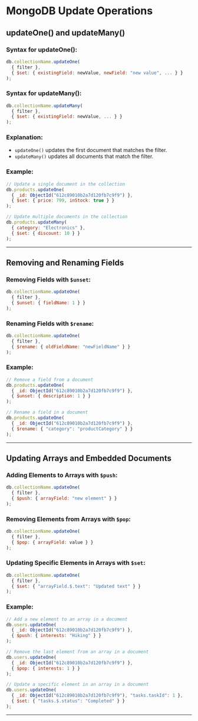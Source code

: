 

# MongoDB Update Operations

## updateOne() and updateMany()

### Syntax for updateOne():
```javascript
db.collectionName.updateOne(
  { filter },
  { $set: { existingField: newValue, newField: "new value", ... } }
);
```

### Syntax for updateMany():
```javascript
db.collectionName.updateMany(
  { filter },
  { $set: { existingField: newValue, ... } }
);
```

### Explanation:
- `updateOne()` updates the first document that matches the filter.
- `updateMany()` updates all documents that match the filter.

### Example:
```javascript
// Update a single document in the collection
db.products.updateOne(
  { _id: ObjectId("612c89010b2a7d120fb7c9f9") },
  { $set: { price: 799, inStock: true } }
);

// Update multiple documents in the collection
db.products.updateMany(
  { category: "Electronics" },
  { $set: { discount: 10 } }
);
```

---

## Removing and Renaming Fields

### Removing Fields with `$unset`:
```javascript
db.collectionName.updateOne(
  { filter },
  { $unset: { fieldName: 1 } }
);
```

### Renaming Fields with `$rename`:
```javascript
db.collectionName.updateOne(
  { filter },
  { $rename: { oldFieldName: "newFieldName" } }
);
```

### Example:
```javascript
// Remove a field from a document
db.products.updateOne(
  { _id: ObjectId("612c89010b2a7d120fb7c9f9") },
  { $unset: { description: 1 } }
);

// Rename a field in a document
db.products.updateOne(
  { _id: ObjectId("612c89010b2a7d120fb7c9f9") },
  { $rename: { "category": "productCategory" } }
);
```

---

## Updating Arrays and Embedded Documents

### Adding Elements to Arrays with `$push`:
```javascript
db.collectionName.updateOne(
  { filter },
  { $push: { arrayField: "new element" } }
);
```

### Removing Elements from Arrays with `$pop`:
```javascript
db.collectionName.updateOne(
  { filter },
  { $pop: { arrayField: value } }
);
```

### Updating Specific Elements in Arrays with `$set`:
```javascript
db.collectionName.updateOne(
  { filter },
  { $set: { "arrayField.$.text": "Updated text" } }
);
```

### Example:
```javascript
// Add a new element to an array in a document
db.users.updateOne(
  { _id: ObjectId("612c89010b2a7d120fb7c9f9") },
  { $push: { interests: "Hiking" } }
);

// Remove the last element from an array in a document
db.users.updateOne(
  { _id: ObjectId("612c89010b2a7d120fb7c9f9") },
  { $pop: { interests: 1 } }
);

// Update a specific element in an array in a document
db.users.updateOne(
  { _id: ObjectId("612c89010b2a7d120fb7c9f9"), "tasks.taskId": 1 },
  { $set: { "tasks.$.status": "Completed" } }
);
```

---

